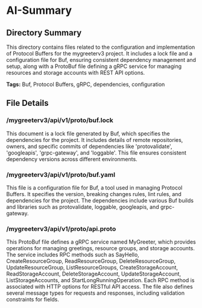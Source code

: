 # AI-Summary
## Directory Summary
This directory contains files related to the configuration and implementation of Protocol Buffers for the mygreeterv3 project. It includes a lock file and a configuration file for Buf, ensuring consistent dependency management and setup, along with a ProtoBuf file defining a gRPC service for managing resources and storage accounts with REST API options.

**Tags:** Buf, Protocol Buffers, gRPC, dependencies, configuration

## File Details
    
### /mygreeterv3/api/v1/proto/buf.lock
This document is a lock file generated by Buf, which specifies the dependencies for the project. It includes details of remote repositories, owners, and specific commits of dependencies like 'protovalidate', 'googleapis', 'grpc-gateway', and 'loggable'. This file ensures consistent dependency versions across different environments.

### /mygreeterv3/api/v1/proto/buf.yaml
This file is a configuration file for Buf, a tool used in managing Protocol Buffers. It specifies the version, breaking changes rules, lint rules, and dependencies for the project. The dependencies include various Buf builds and libraries such as protovalidate, loggable, googleapis, and grpc-gateway.

### /mygreeterv3/api/v1/proto/api.proto
This ProtoBuf file defines a gRPC service named MyGreeter, which provides operations for managing greetings, resource groups, and storage accounts. The service includes RPC methods such as SayHello, CreateResourceGroup, ReadResourceGroup, DeleteResourceGroup, UpdateResourceGroup, ListResourceGroups, CreateStorageAccount, ReadStorageAccount, DeleteStorageAccount, UpdateStorageAccount, ListStorageAccounts, and StartLongRunningOperation. Each RPC method is associated with HTTP options for RESTful API access. The file also defines several message types for requests and responses, including validation constraints for fields.
